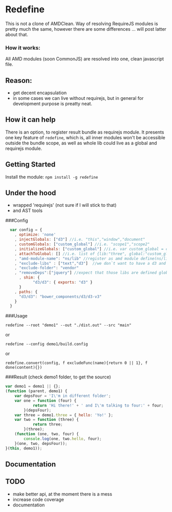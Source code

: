 # Redefine
This is not a clone of AMDClean. Way of resolving RequireJS modules is pretty much the same, however there are some differences ... will post latter about that.

### How it works:
All AMD modules (soon CommonJS) are resolved into one, clean javascript file.
## Reason:
* get decent encapsulation
* in some cases we can live without requirejs, but in general for development purpose is preatty neat.

## How it can help
There is an option, to register result bundle as requirejs module. It presents one key feature of `redefine`, which is, all inner modules won't be accessible outside the bundle scope, as well as whole lib could live as a global and requirejs module.

## Getting Started
Install the module: `npm install -g redefine`

## Under the hood
* wrapped 'requirejs' (not sure if I will stick to that)
* and AST tools

###Config
```javascript
  var config = {
    , optimize: 'none'
    , injectGlobals: ["d3"] //i.e. "this","window","document"
    , customGlobals: ["custom_global"] //i.e. "scope1","scope2"
    , initializeGlobals: ["custom_global"] //i.e. var custom_global = custom_global || {} 
    , attachToGlobal: [] //i.e. list of {lib:"three", global:"custom_global"}
    , "amd-module-name": "ns/lib" //register as amd module define(ns/lib, fun(){})
    , "exclude-libs" : ["text","d3"]  //we don`t want to have a d3 and text in our bundle
    , "exclude-folder": "vendor" 
    , "removeDeps":["jquery"] //expect that those libs are defined globally
	  , shim: {
			"d3/d3": { exports: "d3" }
	  }
    , paths: {
      "d3/d3": "bower_components/d3/d3-v3"
    }
  }
```

###Usage
```
redefine --root "demo1" --out "./dist.out" --src "main"
```
or
```
redefine --config demo1/build.config
```
or
```
redefine.convert(config, f excludeFunc(name){return 0 || 1}, f done(content){})
```

###Result (check demo1 folder, to get the source)
```javascript
var demo1 = demo1 || {};
(function (parent, demo1) {
    var depsFour = 'I\'m in different folder';
    var one = function (four) {
            return 'Hi there!' + ' and I\'m talking to four:' + four;
        }(depsFour);
    var three = demo1.three = { hello: 'Yo!' };
    var two = function (three) {
            return three;
        }(three);
    (function (one, two, four) {
        console.log(one, two.hello, four);
    }(one, two, depsFour));
}(this, demo1));
```

## Documentation

## TODO
* make better api, at the moment there is a mess
* increase code coverage
* documentation
